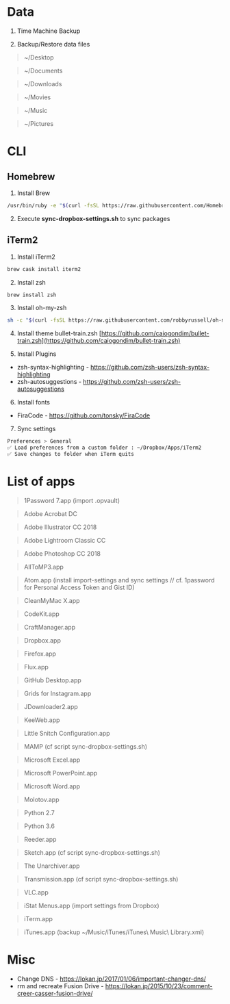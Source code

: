 # Data

1. Time Machine Backup

2. Backup/Restore data files

> ~/Desktop 

> ~/Documents

> ~/Downloads 

> ~/Movies

> ~/Music

> ~/Pictures



# CLI 

## Homebrew

1. Install Brew 
```bash
/usr/bin/ruby -e "$(curl -fsSL https://raw.githubusercontent.com/Homebrew/install/master/install)"
```

2. Execute **sync-dropbox-settings.sh** to sync packages


## iTerm2

1. Install iTerm2 
```bash
brew cask install iterm2 
```

2. Install zsh
```bash
brew install zsh
```

3. Install oh-my-zsh
```bash
sh -c "$(curl -fsSL https://raw.githubusercontent.com/robbyrussell/oh-my-zsh/master/tools/install.sh)"
```

4. Install theme bullet-train.zsh
[https://github.com/caiogondim/bullet-train.zsh](https://github.com/caiogondim/bullet-train.zsh)

5. Install Plugins
-	zsh-syntax-highlighting - https://github.com/zsh-users/zsh-syntax-highlighting
-	zsh-autosuggestions - https://github.com/zsh-users/zsh-autosuggestions

6. Install fonts 
- FiraCode - https://github.com/tonsky/FiraCode

7. Sync settings 
```bash
Preferences > General
✅ Load preferences from a custom folder : ~/Dropbox/Apps/iTerm2
✅ Save changes to folder when iTerm quits
``` 


# List of apps

> 1Password 7.app (import .opvault)

> Adobe Acrobat DC

> Adobe Illustrator CC 2018

> Adobe Lightroom Classic CC

> Adobe Photoshop CC 2018

> AllToMP3.app

> Atom.app (install import-settings and sync settings // cf. 1password for Personal Access Token and Gist ID)

> CleanMyMac X.app 

> CodeKit.app

> CraftManager.app

> Dropbox.app

> Firefox.app

> Flux.app

> GitHub Desktop.app

> Grids for Instagram.app

> JDownloader2.app

> KeeWeb.app

> Little Snitch Configuration.app

> MAMP (cf script sync-dropbox-settings.sh)

> Microsoft Excel.app

> Microsoft PowerPoint.app

> Microsoft Word.app

> Molotov.app

> Python 2.7

> Python 3.6

> Reeder.app

> Sketch.app (cf script sync-dropbox-settings.sh)

> The Unarchiver.app

> Transmission.app (cf script sync-dropbox-settings.sh)

> VLC.app

> iStat Menus.app (import settings from Dropbox)

> iTerm.app 

> iTunes.app (backup ~/Music/iTunes/iTunes\ Music\  Library.xml)


# Misc 

 - Change DNS - https://lokan.jp/2017/01/06/important-changer-dns/
 - rm and recreate Fusion Drive - https://lokan.jp/2015/10/23/comment-creer-casser-fusion-drive/

